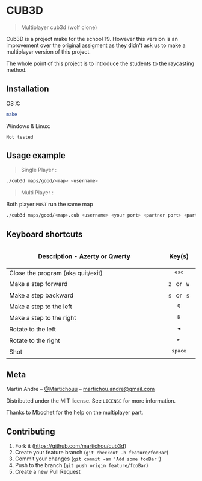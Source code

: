 # CUB3D
> Multiplayer cub3d (wolf clone)

Cub3D is a project make for the school 19.
However this version is an improvement over the original assigment as they didn't ask us to make a multiplayer version of this project.

The whole point of this project is to introduce the students to the raycasting method.

## Installation

OS X:

```sh
make
```

Windows & Linux:

``Not tested``

## Usage example

>Single Player :
```sh
./cub3d maps/good/<map> <username>
```

>Multi Player :

Both player ``MUST`` run the same map
```sh
./cub3d maps/good/<map>.cub <username> <your port> <partner port> <partner ip>
```

## Keyboard shortcuts

<table width="100%">
<thead>
<tr>
<td width="65%" height="60px" align="center" cellpadding="0">
<strong>Description - Azerty or Qwerty</strong>
</td>
<td width="10%" align="center" cellpadding="0">
<span style="width:70px">&nbsp;</span><strong>Key(s)</strong><span style="width:50px">&nbsp;</span>
</td>
</tr>
</thead>
<tbody>
<tr>
<td valign="top" height="30px">Close the program (aka quit/exit)</td>
<td valign="top" align="center"><kbd>&nbsp;esc&nbsp;</kbd></td>
</tr>
<tr>
<td valign="top" height="30px">Make a step forward</td>
<td valign="top" align="center"><kbd>&nbsp;Z&nbsp;</kbd> or <kbd>&nbsp;W&nbsp;</kbd></td>
</tr>
<tr>
<td valign="top" height="30px">Make a step backward</td>
<td valign="top" align="center"><kbd>&nbsp;S&nbsp;</kbd> or <kbd>&nbsp;S&nbsp;</kbd></td>
</tr>
<tr>
<td valign="top" height="30px">Make a step to the left</td>
<td valign="top" align="center"><kbd>&nbsp;Q&nbsp;</kbd></td>
</tr>
<tr>
<td valign="top" height="30px">Make a step to the right</td>
<td valign="top" align="center"><kbd>&nbsp;D&nbsp;</kbd></td>
</tr>
<tr>
<td valign="top" height="30px">Rotate to the left</td>
<td valign="top" align="center"><kbd>&nbsp;◄&nbsp;</kbd></td>
</tr>
<tr>
<td valign="top" height="30px">Rotate to the right</td>
<td valign="top" align="center"><kbd>&nbsp;►&nbsp;</kbd></td>
</tr>
<tr>
<td valign="top" height="30px">Shot</td>
<td valign="top" align="center"><kbd>&nbsp;space&nbsp;</kbd></td>
</tr>
</tbody>
</table>

## Meta

Martin Andre – [@Martichouu](https://twitter.com/Martichouu) – martichou.andre@gmail.com


Distributed under the MIT license. See ``LICENSE`` for more information.

Thanks to Mbochet for the help on the multiplayer part.

## Contributing

1. Fork it (<https://github.com/martichou/cub3d>)
2. Create your feature branch (`git checkout -b feature/fooBar`)
3. Commit your changes (`git commit -am 'Add some fooBar'`)
4. Push to the branch (`git push origin feature/fooBar`)
5. Create a new Pull Request
